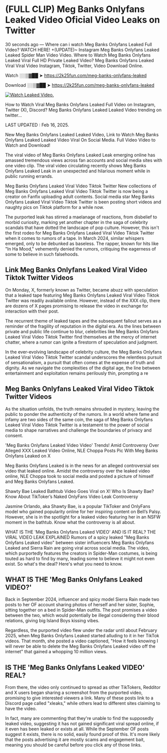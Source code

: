 # (FULL CLIP) Meg Banks Onlyfans Leaked Video Oficial Video Leaks on Twitter

30 seconds ago — Where can i watch Meg Banks Onlyfans Leaked Full Video? WATCH HERE! +(UPDATE)~ Instagram Meg Banks Onlyfans Leaked Leaked Spider Man Video Video. Where to Watch Meg Banks Onlyfans Leaked Viral Full HD Private Leaked Video? Meg Banks Onlyfans Leaked Viral Viral Video Instagram, Tiktok, Twitter, Video Download Online.

Watch ░░▒▓██ ➤ https://2k25fun.com/meg-banks-onlyfans-leaked

Download ░░▒▓██ ➤ https://2k25fun.com/meg-banks-onlyfans-leaked

[![Watch Leaked Video.](https://miro.medium.com/v2/resize:fit:828/format:webp/1*cilzJN44JGOrTw9NJCrNHA.gif "Watch Leaked Video")](https://2k25fun.com/meg-banks-onlyfans-leaked)

How to Watch Viral Meg Banks Onlyfans Leaked Full Video on Instagram, Twitter (X), Discord? Meg Banks Onlyfans Leaked Leaked Video trending on twitter...

LAST UPDATED : Feb 16, 2025.

New Meg Banks Onlyfans Leaked Leaked Video, Link to Watch Meg Banks Onlyfans Leaked Leaked Video Viral On Social Media. Full Video Video to Watch and Download!

The viral video of Meg Banks Onlyfans Leaked Leak emerging online has amassed tremendous views across fan accounts and social media sites with one video clip. The viral video circulating recently shows Meg Banks Onlyfans Leaked Leak in an unexpected and hilarious moment while in public running errands.

Meg Banks Onlyfans Leaked Viral Video Tiktok Twitter New collections of Meg Banks Onlyfans Leaked Viral Video Tiktok Twitter is now being a creator on Fanfix uploading adult contents. Social media star Meg Banks Onlyfans Leaked Viral Video Tiktok Twitter is been posting short videos and naughty pics on Tiktok platform for a while now.

The purported leak has stirred a maelanage of reactions, from disbelief to morbid curiosity, marking yet another chapter in the saga of celebrity scandals that have dotted the landscape of pop culture. However, this isn't the first rodeo for Meg Banks Onlyfans Leaked Viral Video Tiktok Twitter when it comes to rumors of a tape. In March 2024, similar whispers emerged, only to be debunked as baseless. The rapper, known for hits like "In Ha Mood," vehemently denied the rumors, critiquing the eagerness of some to believe in such falsehoods.

## Link Meg Banks Onlyfans Leaked Viral Video Tiktok Twitter Videos

On Monday, X, formerly known as Twitter, became abuzz with speculation that a leaked tape featuring Meg Banks Onlyfans Leaked Viral Video Tiktok Twitter was readily available online. However, instead of the XXX clip, there are dozens of X pages promising to release the video in exchange for interaction with their post.

The recurrent theme of leaked tapes and the subsequent fallout serves as a reminder of the fragility of reputation in the digital era. As the lines between private and public life continue to blur, celebrities like Meg Banks Onlyfans Leaked Viral Video Tiktok Twitter find themselves at the mercy of internet chatter, where a rumor can ignite a firestorm of speculation and judgment.

In the ever-evolving landscape of celebrity culture, the Meg Banks Onlyfans Leaked Viral Video Tiktok Twitter scandal underscores the relentless pursuit of sensationalism, a pursuit that often comes at the expense of truth and dignity. As we navigate the complexities of the digital age, the line between entertainment and exploitation remains perilously thin, prompting a re

##  Meg Banks Onlyfans Leaked Viral Video Tiktok Twitter Videos

As the situation unfolds, the truth remains shrouded in mystery, leaving the public to ponder the authenticity of the rumors. In a world where fame and infamy are two sides of the same coin, the saga of Meg Banks Onlyfans Leaked Viral Video Tiktok Twitter is a testament to the power of social media to shape narratives and challenge the boundaries of privacy and consent.

'Meg Banks Onlyfans Leaked Video Video' Trends! Amid Controversy Over Alleged XXX Leaked Video Online, NLE Choppa Posts Pic With Meg Banks Onlyfans Leaked on X

Meg Banks Onlyfans Leaked is in the news for an alleged controversial sex video that leaked online. Amidst the controversy over the leaked video online, NLE Choppa took to social media and posted a picture of himself and Meg Banks Onlyfans Leaked.

Shawty Bae Leaked Bathtub Video Goes Viral on X! Who Is Shawty Bae? Know About TikToker’s Naked OnlyFans Video Leak Controversy

Jasmine Orlando, aka Shawty Bae, is a popular TikToker and OnlyFans model who gained popularity online for her inspiring content on Bell’s Palsy. However, she is in the spotlight for a leaked video featuring her in an NSFW moment in the bathtub. Know what the controversy is all about.

WHAT IS THE 'Meg Banks Onlyfans Leaked VIDEO' AND IS IT REAL? THE VIRAL VIDEO LEAK EXPLAINED Rumors of a spicy leaked "Meg Banks Onlyfans Leaked video" between sister influencers Meg Banks Onlyfans Leaked and Sierra Rain are going viral across social media. The video, which purportedly features the creators in Spider-Man costumes, is being touted as hard to find by many, leading some to believe it might not even exist. So what's the deal? Here's what you need to know.

## WHAT IS THE 'Meg Banks Onlyfans Leaked VIDEO?'

Back in September 2024, influencer and spicy model Sierra Rain made two posts to her OF account sharing photos of herself and her sister, Sophie, sitting together on a bed in Spider-Man outfits. The post promises a video between the two, which would potentially be illegal considering their blood relations, giving big Island Boys kissing vibes.

Regardless, the purported video flew under the radar until about February 2025, when Meg Banks Onlyfans Leaked started alluding to it in her TikTok videos. That month, she posted a video captioned, "How it feels knowing I will never be able to delete the Meg Banks Onlyfans Leaked video off the internet" that gained a whopping 10 million views.

## IS THE 'Meg Banks Onlyfans Leaked VIDEO' REAL?

From there, the video only continued to spread as other TikTokers, Redditor and X users began sharing a screenshot from the purported video, promising to give interested viewers a link. Many of these posts link to a Discord page called "xleaks," while others lead to different sites claiming to have the video.

In fact, many are commenting that they're unable to find the supposedly leaked video, suggesting it has not gained significant viral spread online, if it even has been leaked or exists at all. While the September OF posts suggest it exists, there is no solid, easily found proof of this. It's more likely that the posts advertising it are mostly scams and engagement bait, meaning you should be careful before you click any of those links.